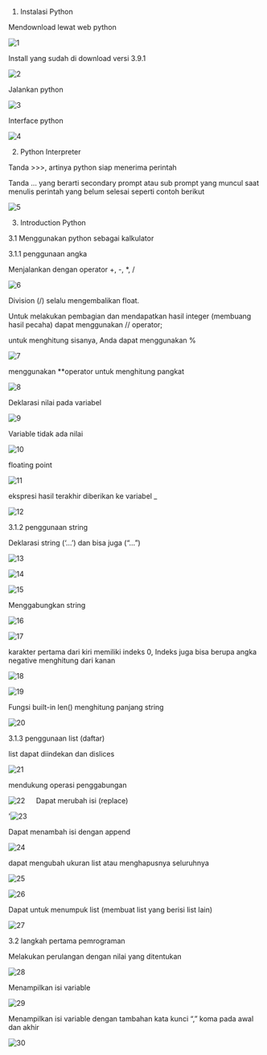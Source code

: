 1.	Instalasi Python

Mendownload lewat web python

 ![1](https://user-images.githubusercontent.com/70943455/108010899-9712c000-7038-11eb-8e08-60c5e388f854.jpg)
 
Install yang sudah di download versi 3.9.1

 ![2](https://user-images.githubusercontent.com/70943455/108010902-98dc8380-7038-11eb-95a1-9a934ea31491.png)

Jalankan python

 ![3](https://user-images.githubusercontent.com/70943455/108010905-98dc8380-7038-11eb-8ebd-38b7ac14743e.png)

Interface python

 ![4](https://user-images.githubusercontent.com/70943455/108010907-99751a00-7038-11eb-8d7a-fac5551fa234.png)

2.	Python Interpreter

Tanda >>>, artinya python siap menerima perintah

Tanda ... yang berarti secondary prompt atau sub prompt yang muncul saat menulis perintah yang belum selesai seperti contoh berikut

 ![5](https://user-images.githubusercontent.com/70943455/108010908-9a0db080-7038-11eb-87e6-6e4d0a6c35fa.png)

3. Introduction Python

3.1 Menggunakan python sebagai kalkulator

3.1.1 penggunaan angka

Menjalankan dengan operator +, -, *, /

 ![6](https://user-images.githubusercontent.com/70943455/108010909-9a0db080-7038-11eb-8038-fbb64a32cf0b.png)

Division (/) selalu mengembalikan float. 

Untuk melakukan pembagian dan mendapatkan hasil integer (membuang hasil pecaha) dapat menggunakan // operator; 

untuk menghitung sisanya, Anda dapat menggunakan %

 ![7](https://user-images.githubusercontent.com/70943455/108010910-9aa64700-7038-11eb-85aa-c823dc96c8d4.png)

menggunakan **operator untuk menghitung pangkat

 ![8](https://user-images.githubusercontent.com/70943455/108010911-9b3edd80-7038-11eb-8147-83a73d3bc7f1.png)

Deklarasi nilai pada variabel

 ![9](https://user-images.githubusercontent.com/70943455/108010914-9b3edd80-7038-11eb-8e29-951ca207568b.png)

Variable tidak ada nilai

 ![10](https://user-images.githubusercontent.com/70943455/108010916-9bd77400-7038-11eb-8249-ce3986501641.png)

floating point

 ![11](https://user-images.githubusercontent.com/70943455/108010921-9c700a80-7038-11eb-8ed8-c62e1509bcfe.png)

ekspresi hasil terakhir diberikan ke variabel _

 ![12](https://user-images.githubusercontent.com/70943455/108010922-9c700a80-7038-11eb-8bc0-c3849723a3ed.png)

3.1.2 penggunaan string

Deklarasi string (‘…’) dan bisa juga (“…”)

 ![13](https://user-images.githubusercontent.com/70943455/108010924-9d08a100-7038-11eb-9a57-a64c15f78aa7.png)
 
![14](https://user-images.githubusercontent.com/70943455/108010925-9da13780-7038-11eb-9a91-91b5f58c219a.png)

![15](https://user-images.githubusercontent.com/70943455/108010927-9e39ce00-7038-11eb-82e0-59ce7d250683.png)
 
 
Menggabungkan string

 ![16](https://user-images.githubusercontent.com/70943455/108010930-9e39ce00-7038-11eb-8c78-c0b2d0964321.png)
 
![17](https://user-images.githubusercontent.com/70943455/108010931-9ed26480-7038-11eb-9439-03944fa15a3a.png)
 
karakter pertama dari kiri memiliki indeks 0, Indeks juga bisa berupa angka negative menghitung dari kanan

 ![18](https://user-images.githubusercontent.com/70943455/108010932-9ed26480-7038-11eb-9bc4-d1396525f977.png)
 
![19](https://user-images.githubusercontent.com/70943455/108010933-9f6afb00-7038-11eb-890c-645a05711cc7.png)
 
Fungsi built-in len() menghitung panjang string

 ![20](https://user-images.githubusercontent.com/70943455/108010936-a0039180-7038-11eb-843b-c27873780dfd.png)

3.1.3 penggunaan list (daftar)

list dapat diindekan dan dislices

 ![21](https://user-images.githubusercontent.com/70943455/108010939-a0039180-7038-11eb-9a2d-26dc8187ce84.png)

mendukung operasi penggabungan

 ![22](https://user-images.githubusercontent.com/70943455/108010940-a09c2800-7038-11eb-922a-0985ee03791c.png)
 
Dapat merubah isi (replace)

 ’![23](https://user-images.githubusercontent.com/70943455/108010942-a134be80-7038-11eb-8feb-682983cbcaae.png)

Dapat menambah isi dengan append

 ![24](https://user-images.githubusercontent.com/70943455/108010945-a134be80-7038-11eb-8936-1976fb381d46.png)

dapat mengubah ukuran list atau menghapusnya seluruhnya

 ![25](https://user-images.githubusercontent.com/70943455/108010949-a1cd5500-7038-11eb-9f6b-8576a2e14152.png)
 
![26](https://user-images.githubusercontent.com/70943455/108010951-a265eb80-7038-11eb-96f3-b82a634e1150.png)
 
Dapat untuk menumpuk list (membuat list yang berisi list lain)

 ![27](https://user-images.githubusercontent.com/70943455/108010953-a265eb80-7038-11eb-9ca6-a61d6549bbd9.png)

3.2 langkah pertama pemrograman

Melakukan perulangan dengan nilai yang ditentukan

 ![28](https://user-images.githubusercontent.com/70943455/108010955-a2fe8200-7038-11eb-9b38-cf901aa4e96a.png)

Menampilkan isi variable

 ![29](https://user-images.githubusercontent.com/70943455/108010956-a3971880-7038-11eb-826f-810a486a53ae.png)

Menampilkan isi variable dengan tambahan kata kunci “,” koma pada awal dan akhir

 ![30](https://user-images.githubusercontent.com/70943455/108010957-a3971880-7038-11eb-8131-d95a8ab8a641.png)

